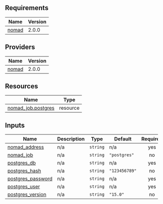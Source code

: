 <!-- BEGIN_TF_DOCS -->
## Requirements

| Name | Version |
|------|---------|
| <a name="requirement_nomad"></a> [nomad](#requirement\_nomad) | 2.0.0 |

## Providers

| Name | Version |
|------|---------|
| <a name="provider_nomad"></a> [nomad](#provider\_nomad) | 2.0.0 |

## Resources

| Name | Type |
|------|------|
| [nomad_job.postgres](https://registry.terraform.io/providers/hashicorp/nomad/2.0.0/docs/resources/job) | resource |

## Inputs

| Name | Description | Type | Default | Required |
|------|-------------|------|---------|:--------:|
| <a name="input_nomad_address"></a> [nomad\_address](#input\_nomad\_address) | n/a | `string` | n/a | yes |
| <a name="input_nomad_job"></a> [nomad\_job](#input\_nomad\_job) | n/a | `string` | `"postgres"` | no |
| <a name="input_postgres_db"></a> [postgres\_db](#input\_postgres\_db) | n/a | `string` | n/a | yes |
| <a name="input_postgres_hash"></a> [postgres\_hash](#input\_postgres\_hash) | n/a | `string` | `"123456789"` | no |
| <a name="input_postgres_password"></a> [postgres\_password](#input\_postgres\_password) | n/a | `string` | n/a | yes |
| <a name="input_postgres_user"></a> [postgres\_user](#input\_postgres\_user) | n/a | `string` | n/a | yes |
| <a name="input_postgres_version"></a> [postgres\_version](#input\_postgres\_version) | n/a | `string` | `"15.0"` | no |
<!-- END_TF_DOCS -->
